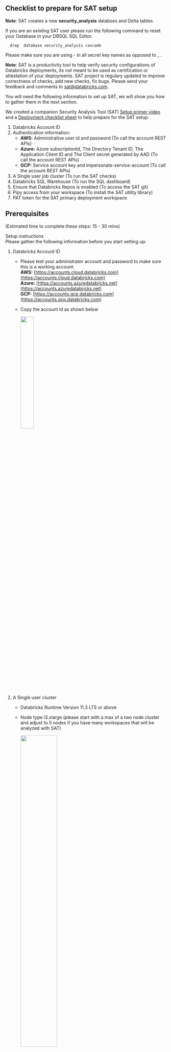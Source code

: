 ## Checklist to prepare for SAT setup

**Note**: SAT creates a new **security_analysis** databses and Delta tables. 

If you are an existing SAT user please run the following command to reset your Database in your DBSQL SQL Editor.

  ``` 
    drop  database security_analysis cascade
   ``` 
Please make sure you are using - in all secret key names as opposed to _ .   

**Note**: SAT is a productivity tool to help verify security configurations of Databricks deployments, its not meant to be used as certification or attestation of your deployments. SAT project is regulary updated to improve correctness of checks, add new checks, fix bugs. Please send your feedback and comments to sat@databricks.com.

You will need the following information to set up SAT, we will show you how to gather them in the next section.

We created a companion Security Analysis Tool (SAT) [Setup primer video](https://www.youtube.com/watch?v=kLSc3UHKL40) and a [Deployment checklist sheet](./SAT%20Deployment%20Checklist.xlsx) to help prepare for the SAT setup. 

 1. Databricks Account ID 
 2. Authentication information:
    * **AWS:** Administrative user id and password  (To call the account REST APIs)
    * **Azure:** Azure subscriptionId,  The Directory Tenant ID, The Application Client ID  and The Client secret generated by AAD   (To call the account REST APIs)
    * **GCP:** Service account key and impersonate-service-account  (To call the account REST APIs)
 3. A Single user job cluster (To run the SAT checks)
 4. Databricks SQL Warehouse  (To run the SQL dashboard)
 5. Ensure that Databricks Repos is enabled (To access the SAT git)
 6. Pipy access from your workspace (To install the SAT utility library)
 7. PAT token for the SAT primary deployment workspace 
  
## Prerequisites 

 (Estimated time to complete these steps: 15 - 30 mins)
<summary>Setup instructions</summary> 
Please gather the following information before you start setting up: 
 
 1. Databricks Account ID 
     * Please test your administrator account and password to make sure this is a working account: <br/>
       **AWS:** [https://accounts.cloud.databricks.com](https://accounts.cloud.databricks.com) <br/>
       **Azure:** [https://accounts.azuredatabricks.net](https://accounts.azuredatabricks.net) <br/>
       **GCP:** [https://accounts.gcp.databricks.com](https://accounts.gcp.databricks.com)<br/>
       
     * Copy the account id as shown below

        <img src="./images/account_id.png" width="30%" height="30%">

 2. A Single user cluster  
    *  Databricks Runtime Version  11.3 LTS or above
    *  Node type i3.xlarge (please start with a max of a two node cluster and adjust to 5 nodes if you have many workspaces that will be analyzed with SAT)  

        <img src="./images/job_cluster.png" width="50%" height="50%">
     **Note:**  In our tests we found that the full run of SAT takes about 10 mins per workspace. 
     
 3. Databricks SQL Warehouse  
    * Goto SQL (pane) -> SQL Warehouse -> and pick the SQL Warehouse for your dashboard and note down the ID as shown below
    * This Warehouse needs to be in a running state when you run steps in the Setup section.
    
        <img src="./images/dbsqlwarehouse_id.png" width="50%" height="50%">

 4. Databricks Repos to access SAT git
    Import git repo into Databricks repo 

    ``` 
           https://github.com/databricks-industry-solutions/security-analysis-tool
    ```


      <img src="./images/git_import.png" width="50%" height="50%">

 5. Please confirm that PyPI access is available

    * Open the \<SATProject\>/notebooks/Includes/install_sat_sdk  and run on the cluster that was created in the Step 2 above. 
    Please make sure there are no errors.
    If your deployment does not allow PyPI access please see the FAQ below at the end of this doc to see alternative options. 

6. Configure secrets

  * Download and setup Databricks CLI by following the instructions [here](https://docs.databricks.com/dev-tools/cli/index.html) on your work laptop or your virtual workstation.   
  * Note: if you have multiple Databricks profiles you will need to use --profile <profile name> switch to access the correct workspace,
    follow the instructions [here](https://docs.databricks.com/dev-tools/cli/index.html#connection-profiles) . Throughout the documentation below we use an example profile **e2-sat**, please adjust your commands as per your workspace profile or exclude  --profile <optional-profile-name> if you are using the default profile. 
  * Setup authentication to your Databricks workspace by following the instructions [here](https://docs.databricks.com/dev-tools/cli/index.html#set-up-authentication)

       ```
            databricks configure --token --profile e2-sat
       ```

     <img src="./images/cli_authentication.png" width="50%" height="50%">

     You should see a listing of folders in your workspace : 
      ```
           databricks --profile e2-sat workspace ls
      ```

     <img src="./images/workspace_ls.png" width="50%" height="50%">


  *  Set up the secret scope with the scope name you prefer and note it down:
     
     Note: The values you place below are case sensitive and need to be exact. 
 
     ```
      databricks --profile e2-sat  secrets create-scope --scope sat_scope
      ```

     For more details refer [here](https://docs.databricks.com/dev-tools/cli/secrets-cli.html) 

  * Authentication information:
  
    <details>
     <summary>AWS instructions</summary>  
     Create username secret and password secret of administrative user id and password  as  "user" and "pass" under the above "sat_scope" scope using Databricks Secrets CLI 

       *  Input your Databricks account console admin username to store it in a the secret store
           ```
           databricks --profile e2-sat secrets put --scope sat_scope --key user
           ```

       *  Input your Databricks account console admin account password to store it in a the secret store

           ```
           databricks --profile e2-sat secrets put --scope sat_scope --key pass
           ```    
    </details>
 
    <details>
     <summary>Azure instructions</summary>  

      We will be using the instructions in [Get Azure AD tokens for service principals](https://learn.microsoft.com/en-us/azure/databricks/dev-tools/api/latest/aad/service-prin-aad-token).
       *  Follow the document above and complete all steps in the "Provision a service principal in Azure portal" as detailed in the document.
       *  On the application page’s Overview page, in the Essentials section, copy the following values: (You will need this in the step below)
          * Application (client) ID as client_id
          * Directory (tenant) ID tenant_id
          * client_secret (The secret generated by AAD during your confidential app registration)  client_credential
          <img src="./images/azure_sp_essentials.png" width="50%" height="50%">
       *  Notedown the "Display name" as Service Principle name. (You will need this in the step below)
       *  Notedown the Subscription ID as subscription_id from the Subscriptions section of the Azure portal
     
    </details> 
 
    <details>
     <summary>GCP instructions</summary>  

      We will be using the instructions in [Authenticate to workspace or account APIs with a Google ID token](https://docs.gcp.databricks.com/dev-tools/api/latest/authentication-google-id-account-private-preview.html).
       *  Follow the document above and complete all steps in the [Step 1](https://docs.gcp.databricks.com/dev-tools/api/latest/authentication-google-id-account-private-preview.html#step-1-create-two-service-accounts) as detailed in the document.
       *  Notedown the name and location of service account key json file. (You will need this in the step below)
       *  Notedown the impersonate-service-account email address. (You will need this in the step below)
     
    </details>  
 
  * Create a secret for the workspace PAT token

      **Note**: Replace \<workspace_id\> with your SAT deployment workspace id. 
       You can find your workspace id by following the instructions [here](https://docs.databricks.com/workspace/workspace-details.html)

       You can create a PAT token by following the instructions [here](https://docs.databricks.com/dev-tools/api/latest/authentication.html#generate-a-personal-access-token). Please pay attention to _ and - , scopes use _ and keys must use - .


       ```
       databricks --profile e2-sat secrets put --scope sat_scope --key sat-token-<workspace_id> 
       ``` 

   * In your environment where you imported SAT project from git (Refer to Step 4 in Prerequisites) Open the \<SATProject\>/notebooks/Utils/initialize notebook and modify the JSON string with :  
     * Set the value for the account_id 
     * Set the value for the sql_warehouse_id
     * Set the value for username_for_alerts
     * databricks secrets scope/key names to pick the secrets from the steps above.

     * Your config in  \<SATProject\>/notebooks/Utils/initialize CMD 4 should look like this:

        ```
              {
                 "account_id":"aaaaaaaa-bbbb-cccc-dddd-eeeeeeeeeeee",  <- update this value
                 "sql_warehouse_id":"4d9fef7de2b9995c",     <- update this value
                 "username_for_alerts":"john.doe@org.com", <- update this value with a valid Databricks user id
                 "verbosity":"info"
              }

        ```
     
     *  Azure additional configurations:
          <details>
           <summary>Azure instructions</summary>  
 
          * Setup the Client secret in a secret 
             ```
               databricks --profile e2-sat secrets put --scope sat_scope --key client-secret
             ``` 
          * Update config in  \<SATProject\>/notebooks/Utils/initialize CMD 7
              * Set the value for the subscription_id
              * Set the value for the tenant_id
              * Set the value for client_id
          * Your config in  \<SATProject\>/notebooks/Utils/initialize CMD 7 should look like this:

             ```
                   json_.update({
                      "account_id":"azure",
                      "subscription_id":"xxxxxxxx-fake-46d6-82bd-5cc8d962326b", # Azure subscriptionId
                      "tenant_id":"xxxxxxxx-fake-4280-9796-b1864a10effd", #The Directory (tenant) ID for the application registered in Azure AD.
                      "client_id":"xxxxxxxx-fake-4q1a-bb68-6ear3b26btbd", # The Application (client) ID for the application registered in Azure AD.
                      "client_secret_key":"client-secret",  #The secret generated by AAD during your confidential app registration
                      "use_mastercreds":True
                  })

             ``` 
           *  Follow the instructions "Add a service principal to a workspace" [Add a service principal to a workspace using the admin console](https://learn.microsoft.com/en-us/azure/databricks/administration-guide/users-groups/service-principals#--add-a-service-principal-to-a-workspace) as detailed in the document for each workspce you would like to analyze.

           <img src="./images/azure_service_account_workspaces_api.png" width="70%" height="70%">

          </details>                                                              
                                                              
     *  GCP additional configurations:
          <details>
           <summary>GCP instructions</summary>  
 
          * Upload the service account key json file, adjust \<key file name\> 
             ```
               databricks --profile e2-sat fs cp <key file name>  dbfs:/FileStore/tables/<key file name> --overwrite
             ``` 
          * Update config in  \<SATProject\>/notebooks/Utils/initialize CMD 4
          * Set the value for the service_account_key_file_path
          * Set the value for impersonate_service_account
          * Your config in  \<SATProject\>/notebooks/Utils/initialize CMD 6 should look like this:

             ```
                   #GCP configurations 
                      json_.update({
                         "service_account_key_file_path":"/dbfs/FileStore/tables/SA_1_key.json",    <- update this value
                         "impersonate_service_account":"xyz-sa-2@project.iam.gserviceaccount.com",  <- update this value
                         "use_mastercreds":False <- don't update this value                                  
                      })
             ``` 
           *  Follow the instructions in Step 4 of [Authenticate to workspace or account APIs with a Google ID token]([https://docs.gcp.databricks.com/dev-tools/api/latest/authentication-google-id-account-private-preview.html#step-1-create-two-service-accounts](https://docs.gcp.databricks.com/dev-tools/api/latest/authentication-google-id-account-private-preview.html#step-4-add-the-service-account-as-a-workspace-or-account-user)) as detailed in the document for each workspce you would like to analyze and the account to add your main service account (SA-2).

           <img src="./images/gcp_service_account_workspaces_api.png" width="70%" height="70%">

           <img src="./images/gcp_service_account_acounts_api.png" width="70%" height="70%">
          </details>
 
## Setup option 1 (Simple and recommended method)
                                                           
  (Estimated time to complete these steps: 15 - 30 mins, varies by number of workspaces in the account)  
 This method uses admin/service principle credentials (configured in the Step 6 of Prerequisites section) to call workspace APIs.   
                                                           
 Make sure both SAT job cluster (Refer to Prerequisites Step 2 ) and Warehouse (Refer to Prerequisites Step 3) are running.                                                                   
<details>
  <summary>Setup instructions</summary>                                                                          
 Following is the one time easy setup to get your workspaces setup with the SAT:

* Attach  \<SATProject\>/notebooks/security_analysis_initializer to the SAT cluster you created above and Run -> Run all 
 
    <img src="./images/initialize_sat.png" width="70%" height="70%">
 
 
    
    <img src="./images/initialize_sat_complete.png" width="70%" height="70%">
   
</details>
 
## Setup option 2 (Most flexible for the power users)
 
  (Estimated time to complete these steps: 30 mins)  
   This method uses admin credentials (configured in the Step 6 of Prerequisites section) by default to call workspace APIs. But can be changed to use workspace PAT tokens instead.
<details>
  <summary>Setup instructions</summary> 
 Following are the one time easy steps to get your workspaces setup with the SAT:
                  <img src="./images/setup_steps.png" width="100%" height="100%">  
 
1. List account workspaces to analyze with SAT
   * Goto  \<SATProject\>/notebooks/Setup/1.list_account_workspaces_to_conf_file and Run -> Run all 
   * This creates a configuration file as noted at the bottom of the notebook.

    <img src="./images/list_workspaces.png" width="70%" height="70%">
   
   
2. Generate secrets setup file (AWS only. Not recommended for Azure and GCP)
  Note: You can skip this step and go to step 4, if you would like to use admin credentials (configured in the Step 6 of Prerequisites section) to call workspace APIs.
 
   * Change \<SATProject\>/notebooks/Utils/initialize value of from  "use_mastercreds":"true" to "use_mastercreds":"false"
   * Run the \<SATProject\>/notebooks/Setup/2.generate_secrets_setup_file notebook.  Setup your PAT tokens for each of the workspaces under the "master_name_scope” 

    <img src="./images/setup_secrets.png" width="70%" height="70%">

    We generated a template file: \<SATProject\>/configs/setupsecrets.sh to make this easy for you with 
    [curl](https://docs.databricks.com/dev-tools/api/latest/authentication.html#store-tokens-in-a-netrc-file-and-use-them-in-curl), 
    copy and paste and run the commands from the file with your PAT token values. 
    You will need to [setup .netrc file](https://docs.databricks.com/dev-tools/api/latest/authentication.html#store-tokens-in-a-netrc-file-and-use-them-in-curl) to use this method

   Example:

    curl --netrc --request POST 'https://oregon.cloud.databricks.com/api/2.0/secrets/put' -d '{"scope":"
 sat_scope", "key":"sat_token_1657683783405197", "string_value":"<dapi...>"}' 
   
   
3. Test API Connections    
   * Test connections from your workspace to accounts API calls and all workspace API calls by running \<SATProject\>/notebooks/Setup/3. test_connections. The workspaces that didn't pass the connection test are marked in workspace_configs.csv with connection_test as False and are not analyzed.

    <img src="./images/test_connections.png" width="70%" height="70%">
   
4. Enable workspaces for SAT analysis
   * Enable workspaces by running \<SATProject\>/notebooks/Setup/4. enable_workspaces_for_sat.  This makes the registered workspaces ready for SAT to monitor 

    <img src="./images/enable_workspaces.png" width="70%" height="70%">
   
5. Import SAT dashboard template
   * We built a ready to go DBSQL dashboard for SAT. Import the dashboard by running \<SATProject\>/notebooks/Setup/5. import_dashboard_template

    <img src="./images/import_dashboard.png" width="70%" height="70%">   
   
6. Configure Alerts 
   SAT can deliver alerts via email via Databricks SQL Alerts. Import the alerts template by running \<SATProject\>/notebooks/Setup/6. configure_alerts_template (optional)

   <img src="./images/configure_alerts.png" width="70%" height="70%">
   
</details>
   
## Update  configuration files
            
1. Modify security_best_practices (Optional) 
   * Go to \<SATProject\>/notebooks/Setup/7. update_sat_check_configuration and use this utility to enable/disable a Check, modify Evaluation Value and Alert configuration value for each check. You can update this file any time and any analysis from there on will take these values into consideration. 
   * [Configure widget settings](https://docs.databricks.com/notebooks/widgets.html#configure-widget-settings-1) behavior "On Widget Change" for this notebooks to "Do Nothing"         
            
    <img src="./images/upate_security_best_practices.png" width="70%" height="70%">
 
2. Modify workspace_configs file (Required for manual checks values)
     * **Note**:  Limit number of workspaces to be analyzed by SAT to 100. 
     * **Tip**:  You can use this utility to turn on a specific workspace and turn off other workspaces for a specific run.
     * **Tip**:  You can use this utility to apply your edits to multiple workspaces settings by using "Apply Setting to all workspaces" option.
     
     * Go to\<SATProject\>/notebooks/Setup/8. update_workspace_configuration and  You will need to set analysis_enabled as True or False based on if you would like to enroll a workspace to analyze by the SAT.
      * [Configure widget settings](https://docs.databricks.com/notebooks/widgets.html#configure-widget-settings-1) behavior "On Widget Change" for this notebooks to "Do Nothing"   
            
     Set alert_subscriber_user_id to a valid user login email address to receive alerts by workspace
 
     Note: Please avoid  “+” character in the alert_subscriber_user_id values due to a limitation with the alerts API. 
     
     Update values for each workspace for the manual checks:(    sso_enabled,scim_enabled,vpc_peering_done,object_storage_encypted,table_access_control_enabled)
 
     * sso_enabled : True if you enabled Single Singn-on for the workspace
     * scim_enabled: True if you integrated with  SCIM for the workspace
     * vpc_peering_done: False if you have not peered with another VPC 
     * object_storage_encypted: True if you encrypted your data buckets
     * table_access_control_enabled : True if you enabled ACLs so that you can utilize Table ACL clusters that enforce user isolation  
     <img src="./images/update_workspace_configuration.png" width="70%" height="70%">  
 
## Usage
 
 (Estimated time to complete these steps: 5 - 10 mins per workspace)  
 **Note**:  Limit number of workspaces to be analyzed by SAT to 100. 
1. Attach and run the notebook \<SATProject\>/notebooks/security_analysis_driver 
   Note: This process takes upto 10 mins per workspace
 
   <img src="./images/run_analysis.png" width="70%" height="70%">
   
 
   At this point you should see **SAT** database and tables in your SQL Warehouses:

   <img src="./images/sat_database.png" width="70%" height="70%">
   
   
   
2. Access Databricks SQL Dashboards section and find "SAT - Security Analysis Tool" dashboard  to see the report. You can filter the dashboard by **SAT** tag. 
   
   <img src="./images/sat_dashboard_loc.png" width="70%" height="70%">

    **Note:** You need to select the workspace and date and click "Apply Changes" to get the report.  
    **Note:** The dashbord shows last valid run for the selected date if there is one, if not it shows the latest report for that workspace.  
 
    You can share SAT dashboard with other members of your team by using the "Share" functionality on the top right corner of the dashboard. 
      
     
    Here is what your SAT Dashboard should look like:
 
   <img src="../images/sat_dashboard_partial.png" width="50%" height="50%">   
    
3.  Activate Alerts 
  * Goto Alerts and find the alert(s) created by SAT tag and adjust the schedule to your needs. 


      <img src="./images/alerts_1.png" width="50%" height="50%">   
 

      <img src="./images/alerts_2.png" width="50%" height="50%">   

   
   
## Configure Workflow (Optional) 
 
 (Estimated time to complete these steps: 5 mins)  
 
  * Databricks Workflows is the fully-managed orchestration service. You can configure SAT to automate when and how you would like to schedule it by using by taking advantage of Workflows. 

  * Goto Workflows - > click on create jobs -> setup as following:

    Task Name  : security_analysis_driver

    Type: Notebook

    Source: Workspace (or your git clone of SAT)

    Path : \<SATProject\>/SAT/SecurityAnalysisTool-BranchV2Root/notebooks/security_analysis_driver

    Cluster: Make sure to pick the Single user mode job compute cluster you created before. 

    <img src="./images/workflow.png" width="50%" height="50%">   

    Add a schedule as per your needs. That’s it. Now you are continuously monitoring the health of your account workspaces.


## FAQs
 1. How can SAT be configured if access to github is not possible due to firewall restrictions to git or other organization policies?
    
    You can still setup SAT by downloading the [release zip](https://github.com/databricks-industry-solutions/security-analysis-tool/releases) file and by using Git repo to load SAT project into your workspace.
     * Add Repo by going to Repos in your workspace:  
     
      <img src="./images/add_repo_1.png" width="50%" height="50%">   
 
     * Type SAT as your "Repository name" and uncheck "Create repo by cloning a Git repository"
 
      <img src="./images/add_repo_2.png" width="50%" height="50%">
 
     * Click on the pulldown menu and click on Import
      
      <img src="./images/add_repo_3.png" width="50%" height="50%">

     * Drag and drop the release zip file and click Import
 
      <img src="./images/add_repo_4.png" width="50%" height="50%">
      
      <img src="./images/add_repo_5.png" width="50%" height="50%"> 
    
    You should see the SAT project in your workspace. 
    
## Troubleshooting
   
1. Incorrectly configured secrets
    * Error:
   
      Secret does not exist with scope: sat_scope and key: sat_tokens

    * Resolution:
      Check if the tokens are configured with the correct names by listing and comparing with the configuration.
      databricks secrets list --scope sat_scope

2. Invalid access token
   
    * Error:
   
      Error 403 Invalid access token.

    * Resolution: 
   
      Check your PAT token configuration for  “workspace_pat_token” key 

3. Firewall blocking databricks accounts console

    * Error: 
         <p/>   
         Traceback (most recent call last): File "/databricks/python/lib/python3.8/site-packages/urllib3/connectionpool.py", line 670, in urlopen  httplib_response = self._make_request(  File "/databricks/python/lib/python3.8/site-packages/urllib3/connectionpool.py", line 381, in _make_request  self._validate_conn(conn)  File "/databricks/python/lib/python3.8/site-packages/urllib3/connectionpool.py", line 978, in _validate_conn  conn.connect()  File "/databricks/python/lib/python3.8/site-packages/urllib3/connection.py", line 362, in connect  self.sock = ssl_wrap_socket(  File "/databricks/python/lib/python3.8/site-packages/urllib3/util/ssl_.py", line 386, in ssl_wrap_socket  return context.wrap_socket(sock, server_hostname=server_hostname)  File "/usr/lib/python3.8/ssl.py", line 500, in wrap_socket  return self.sslsocket_class._create(  File "/usr/lib/python3.8/ssl.py", line 1040, in _create  self.do_handshake()  File "/usr/lib/python3.8/ssl.py", line 1309, in do_handshake  self._sslobj.do_handshake() ConnectionResetError: [Errno 104] Connection reset by peer During handling of the above exception, another exception occurred:

    * Resolution: 
   
      Run this following command in your notebook %sh 
      curl -X GET -H "Authorization: Basic /<base64 of userid:password/>" -H "Content-Type: application/json" https://accounts.cloud.databricks.com/api/2.0/accounts/<account_id>/workspaces

            or
            
     %sh curl -u 'user:password' -X GET  “Content-Type: application/json” https://accounts.cloud.databricks.com/api/2.0/accounts/119f3ee2-8c38-4cdb-88e1-81c091c378a2/workspaces       
            
      If you don’t see a JSON with a clean listing of workspaces you are likely having a firewall issue that is blocking calls to the accounts console.  Please have your infrastructure team add Databricks accounts.cloud.databricks.com to the allow-list.   

4. Offline install of libraries incase of no PyPI access 

      Download the dbl_sat_sdk version specified in the notebook notebooks/utils/initialize from PyPi
      https://pypi.org/project/dbl-sat-sdk/
      Upload the dbl_sat_sdk-w.x.y-py3-none-any.whl to a dbfs location. You can use the databricks-cli as one mechanism to upload.
      for e.g.

      ```
      databricks --profile e2-satfs cp /localdrive/whlfile/dbl_sat_sdk-w.x.y-py3-none-any.whl dbfs:/FileStore/wheels/
      ```
      Additionally download the following wheel files and upload it to the dbfs location as above.
      https://pypi.org/project/requests/
            
      https://pypi.org/project/msal/
            
      https://pypi.org/project/google-auth/
            
      Update the notebook, notebooks/utils/initialize with the following:
            
      %pip install requests --find-links /dbfs/FileStore/wheels/requests.whl
            
      %pip install msal --find-links /dbfs/FileStore/wheels/msal.whl
            
      %pip install google-auth --find-links /dbfs/FileStore/wheels/google-auth.whl 
            
      %pip install dbl-sat-sdk=={SDK_VERSION} --find-links /dbfs/FileStore/wheels/dbl_sat_sdk-w.x.y-py3-none-any.whl

